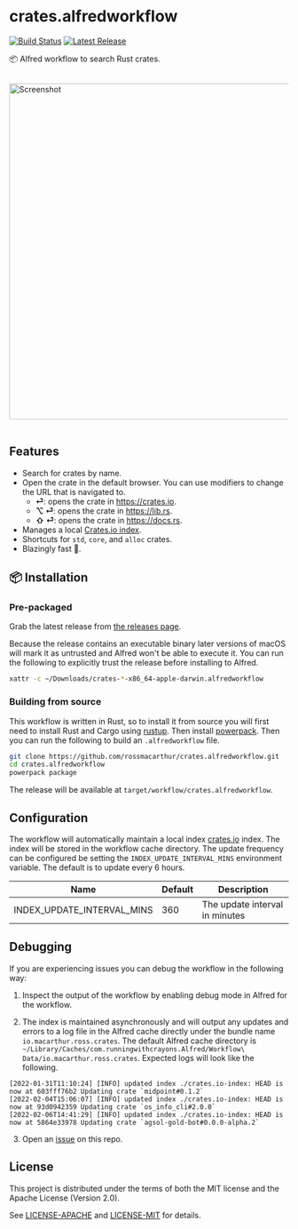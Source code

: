 # crates.alfredworkflow

[![Build Status](https://badgers.space/github/checks/rossmacarthur/crates.alfredworkflow?label=build)](https://github.com/rossmacarthur/crates.alfredworkflow/actions/workflows/build.yaml?query=branch%3Atrunk)
[![Latest Release](https://badgers.space/github/release/rossmacarthur/crates.alfredworkflow)](https://github.com/rossmacarthur/crates.alfredworkflow/releases/latest)

📦 Alfred workflow to search Rust crates.

<img style="padding: 1rem 0" width="605" alt="Screenshot" src="https://user-images.githubusercontent.com/17109887/228117520-65aa485d-7252-4766-8fed-724d3a33f93b.gif">

## Features

- Search for crates by name.
- Open the crate in the default browser. You can use modifiers to change the
  URL that is navigated to.
  - **⏎**: opens the crate in https://crates.io.
  - **⌥ ⏎**: opens the crate in https://lib.rs.
  - **⇧ ⏎**: opens the crate in https://docs.rs.
- Manages a local [Crates.io index][crates.io-index].
- Shortcuts for `std`, `core`, and `alloc` crates.
- Blazingly fast 🤸.

## 📦 Installation

### Pre-packaged

Grab the latest release from
[the releases page](https://github.com/rossmacarthur/crates.alfredworkflow/releases).

Because the release contains an executable binary later versions of macOS will
mark it as untrusted and Alfred won't be able to execute it. You can run the
following to explicitly trust the release before installing to Alfred.
```sh
xattr -c ~/Downloads/crates-*-x86_64-apple-darwin.alfredworkflow
```

### Building from source

This workflow is written in Rust, so to install it from source you will first
need to install Rust and Cargo using [rustup](https://rustup.rs/). Then install
[powerpack](https://github.com/rossmacarthur/powerpack). Then you can run the
following to build an `.alfredworkflow` file.

```sh
git clone https://github.com/rossmacarthur/crates.alfredworkflow.git
cd crates.alfredworkflow
powerpack package
```

The release will be available at `target/workflow/crates.alfredworkflow`.

## Configuration

The workflow will automatically maintain a local index
[crates.io](crates.io-index) index. The index will be stored in the workflow
cache directory. The update frequency can be configured be setting the
`INDEX_UPDATE_INTERVAL_MINS` environment variable. The default is to update
every 6 hours.

| Name                       | Default | Description                    |
| -------------------------- | ------- | ------------------------------ |
| INDEX_UPDATE_INTERVAL_MINS | 360     | The update interval in minutes |

## Debugging

If you are experiencing issues you can debug the workflow in the following way:

1. Inspect the output of the workflow by enabling debug mode in Alfred for the
   workflow.

2. The index is maintained asynchronously and will output any updates and errors
   to a log file in the Alfred cache directly under the bundle name
   `io.macarthur.ross.crates`. The default Alfred cache directory is
  `~/Library/Caches/com.runningwithcrayons.Alfred/Workflow\ Data/io.macarthur.ross.crates`.
  Expected logs will look like the following.
  ```
  [2022-01-31T11:10:24] [INFO] updated index ./crates.io-index: HEAD is now at 603fff76b2 Updating crate `midpoint#0.1.2`
  [2022-02-04T15:06:07] [INFO] updated index ./crates.io-index: HEAD is now at 93d0942359 Updating crate `os_info_cli#2.0.0`
  [2022-02-06T14:41:29] [INFO] updated index ./crates.io-index: HEAD is now at 5864e33978 Updating crate `agsol-gold-bot#0.0.0-alpha.2`
  ```

3. Open an [issue](https://github.com/rossmacarthur/crates.alfredworkflow/issues/new)
   on this repo.

[crates.io-index]: https://github.com/rust-lang/crates.io-index

## License

This project is distributed under the terms of both the MIT license and the
Apache License (Version 2.0).

See [LICENSE-APACHE](LICENSE-APACHE) and [LICENSE-MIT](LICENSE-MIT) for details.
